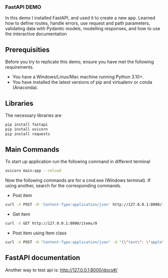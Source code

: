 ### FastAPI DEMO 

In this demo I installed FastAPI, and used it to create a new app. Learned how to define routes, handle errors, use request and path parameters, validating data with Pydantic models, modelling responses, and how to use the interactive documentation


## Prerequisities

Before you try to replicate this demo, ensure you have met the following requirements. 

* You have a Windows/Linux/Mac machine running Python 3.10+. 
* You have installed the latest versions of pip and virtualenv or conda (Anaconda). 

## Libraries 

The necessary libraries are 

```bash
pip install fastapi
pip install uvicorn
pip install requests
```

## Main Commands 

To start up application run the following command in different terminal 


```bash
uvicorn main:app --reload
```
Now the following commands are for a cmd.exe (Windows terminal). If using another, search for the corresponding commands. 

* Post item 

```bash
curl -X POST -H 'Content-Type:application/json' http://127.0.0.1:8000/items?item=banana
```

* Get item 

```bash
curl -X GET http://127.0.0.1:8000/items/0
```

* Post item using Item class 

```bash
curl -X POST -H "Content-Type:application/json" -d "{\"text\": \"apple\"}" http://127.0.0.1:8000/items
```


## FastAPI documentation 

Another way to test api is: http://127.0.0.1:8000/docs#/ 





